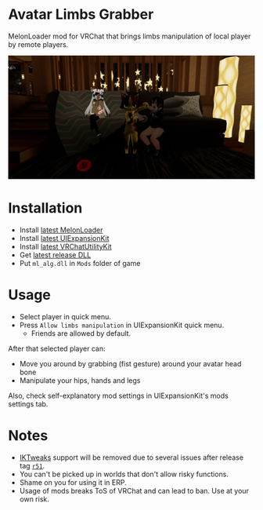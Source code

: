 # Avatar Limbs Grabber
MelonLoader mod for VRChat that brings limbs manipulation of local player by remote players.

[![](.github/img_01.png)](https://youtu.be/WQg-V6a3Q1Q)

# Installation
* Install [latest MelonLoader](https://github.com/LavaGang/MelonLoader)
* Install [latest UIExpansionKit](https://github.com/knah/VRCMods)
* Install [latest VRChatUtilityKit](https://github.com/SleepyVRC/Mods)
* Get [latest release DLL](../../../releases/latest)
* Put `ml_alg.dll` in `Mods` folder of game

# Usage
* Select player in quick menu.
* Press `Allow limbs manipulation` in UIExpansionKit quick menu.
  * Friends are allowed by default. 

After that selected player can:
* Move you around by grabbing (fist gesture) around your avatar head bone
* Manipulate your hips, hands and legs

Also, check self-explanatory mod settings in UIExpansionKit's mods settings tab.

# Notes
* [IKTweaks](https://github.com/knah/VRCMods) support will be removed due to several issues after release tag [`r51`](https://github.com/SDraw/ml_mods/tree/r51).
* You can't be picked up in worlds that don't allow risky functions.
* Shame on you for using it in ERP.
* Usage of mods breaks ToS of VRChat and can lead to ban. Use at your own risk.
